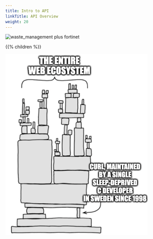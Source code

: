 ```yaml
---
title: Intro to API
linkTitle: API Overview
weight: 20
---
```


![waste_management plus fortinet](wm_plus_fortinet.svg)

{{% children %}}

![img.png](curl_meme.png)